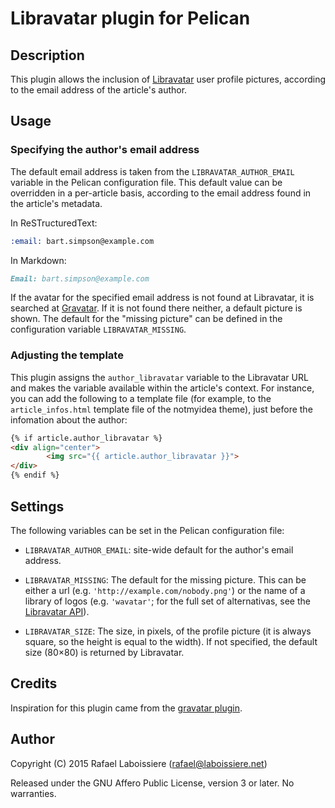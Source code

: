 # Libravatar plugin for Pelican

## Description

This plugin allows the inclusion of [Libravatar](http://www.libravatar.org)
user profile pictures, according to the email address of the article's
author.

## Usage

### Specifying the author's email address

The default email address is taken from the `LIBRAVATAR_AUTHOR_EMAIL`
variable in the Pelican configuration file.  This default value can be
overridden in a per-article basis, according to the email address found in
the article's metadata.

In ReSTructuredText:

```rst
:email: bart.simpson@example.com
```

In Markdown:

```markdown
Email: bart.simpson@example.com
```

If the avatar for the specified email address is not found at Libravatar,
it is searched at [Gravatar](http://www.gravatar.com).  If it is not found
there neither, a default picture is shown.  The default for the "missing
picture" can be defined in the configuration variable `LIBRAVATAR_MISSING`.

### Adjusting the template

This plugin assigns the `author_libravatar` variable to the Libravatar URL
and makes the variable available within the article's context.  For
instance, you can add the following to a template file (for example, to the
`article_infos.html` template file of the notmyidea theme), just before the
infomation about the author:

```html
{% if article.author_libravatar %}
<div align="center">
        <img src="{{ article.author_libravatar }}">
</div>
{% endif %}
```

## Settings

The following variables can be set in the Pelican configuration file:

- `LIBRAVATAR_AUTHOR_EMAIL`: site-wide default for the author's email address.

- `LIBRAVATAR_MISSING`: The default for the missing picture.  This can be
either a url (e.g. `'http://example.com/nobody.png'`) or the name of a
library of logos (e.g. `'wavatar'`; for the full set of alternativas, see
the [Libravatar API](https://wiki.libravatar.org/api/)).

- `LIBRAVATAR_SIZE`: The size, in pixels, of the profile picture (it is
always square, so the height is equal to the width).  If not specified, the
default size (80×80) is returned by Libravatar.

## Credits

Inspiration for this plugin came from the
[gravatar plugin](https://github.com/getpelican/pelican-plugins/tree/master/gravatar).

## Author

Copyright (C) 2015  Rafael Laboissiere (<rafael@laboissiere.net>)

Released under the GNU Affero Public License, version 3 or later.  No warranties.
